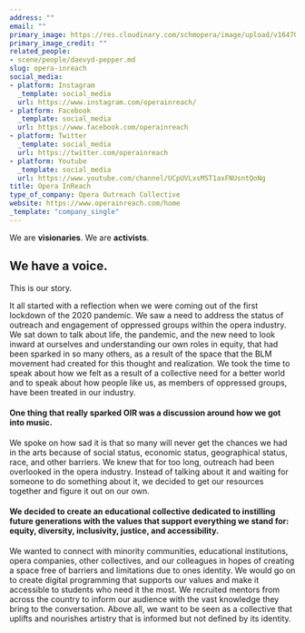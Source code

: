 ```yaml
---
address: ""
email: ""
primary_image: https://res.cloudinary.com/schmopera/image/upload/v1647014118/media/2022/03/Logo_OperaInReach_bd4nm7.jpg
primary_image_credit: ""
related_people:
- scene/people/daevyd-pepper.md
slug: opera-inreach
social_media:
- platform: Instagram
  _template: social_media
  url: https://www.instagram.com/operainreach/
- platform: Facebook
  _template: social_media
  url: https://www.facebook.com/operainreach
- platform: Twitter
  _template: social_media
  url: https://twitter.com/operainreach
- platform: Youtube
  _template: social_media
  url: https://www.youtube.com/channel/UCpUVLxsMST1axFNUsntQoNg
title: Opera InReach
type_of_company: Opera Outreach Collective
website: https://www.operainreach.com/home
_template: "company_single"
---
```

We are **visionaries**. We are **activists**.

## We have a **voice**.

This is our story.

It all started with a reflection when we were coming out of the first lockdown of the 2020 pandemic. We saw a need to address the status of outreach and engagement of oppressed groups within the opera industry. We sat down to talk about life, the pandemic, and the new need to look inward at ourselves and understanding our own roles in equity, that had been sparked in so many others, as a result of the space that the BLM movement had created for this thought and realization. We took the time to speak about how we felt as a result of a collective need for a better world and to speak about how people like us, as members of oppressed groups, have been treated in our industry.

#### One thing that really sparked OIR was a discussion around how we got into music.

We spoke on how sad it is that so many will never get the chances we had in the arts because of social status, economic status, geographical status, race, and other barriers. We knew that for too long, outreach had been overlooked in the opera industry. Instead of talking about it and waiting for someone to do something about it, we decided to get our resources together and figure it out on our own.

#### We decided to create an educational collective dedicated to instilling future generations with the values that support everything we stand for: equity, diversity, inclusivity, justice, and accessibility.

We wanted to connect with minority communities, educational institutions, opera companies, other collectives, and our colleagues in hopes of creating a space free of barriers and limitations due to ones identity. We would go on to create digital programming that supports our values and make it accessible to students who need it the most. We recruited mentors from across the country to inform our audience with the vast knowledge they bring to the conversation. Above all, we want to be seen as a collective that uplifts and nourishes artistry that is informed but not defined by its identity.